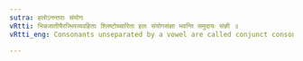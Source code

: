 ```yaml
---
sutra: हलोऽनन्तराः संयोगः
vRtti: भिन्नजातीयैरज्भिरव्यवहिताः श्लिष्टोच्चारिता हलः संयोगसंज्ञा भवन्ति समुदायः संज्ञी ॥
vRtti_eng: Consonants unseparated by a vowel are called conjunct consonants.

---
```

